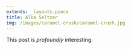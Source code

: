 ```yaml
---
extends: _layouts.piece
title: Alka Seltzer
img: /images/caramel-crush/caramel-crush.jpg
---
```


This post is *profoundly* interesting.